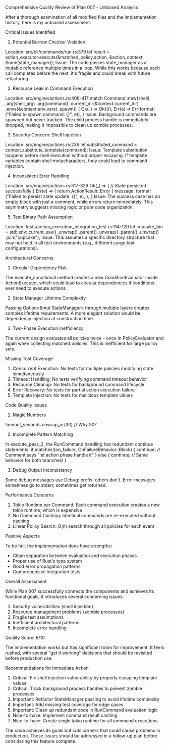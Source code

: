  Comprehensive Quality Review of Plan 007 - Unbiased Analysis

  After a thorough examination of all modified files and the implementation history,
  here is my unbiased assessment:

  Critical Issues Identified

  1. Potential Borrow Checker Violation

  Location: src/cli/commands/run.rs:379
  let result = action_executor.execute(&matched_policy.action, &action_context,
  Some(state_manager));
  Issue: The code passes state_manager as a mutable reference multiple times in a loop.
  While this works because each call completes before the next, it's fragile and could
  break with future refactoring.

  2. Resource Leak in Command Execution

  Location: src/engine/actions.rs:408-417
  match Command::new(shell)
      .arg(shell_arg)
      .arg(command)
      .current_dir(&context.current_dir)
      .envs(&context.env_vars)
      .spawn()
  {
      Ok(_) => Ok(()),
      Err(e) => Err(format!("Failed to spawn command: {}", e)),
  }
  Issue: Background commands are spawned but never tracked. The child process handle is
  immediately dropped, making it impossible to clean up zombie processes.

  3. Security Concern: Shell Injection

  Location: src/engine/actions.rs:236
  let substituted_command = context.substitute_template(command);
  Issue: Template substitution happens before shell execution without proper escaping.
  If template variables contain shell metacharacters, they could lead to command
  injection.

  4. Inconsistent Error Handling

  Location: src/engine/actions.rs:317-326
  Ok(_) => {
      // State persisted successfully
  }
  Err(e) => {
      return ActionResult::Error {
          message: format!("Failed to persist state update: {}", e),
      };
  }
  Issue: The success case has an empty block with just a comment, while errors return
  immediately. This asymmetry suggests missing logic or poor code organization.

  5. Test Binary Path Assumption

  Location: tests/action_execution_integration_test.rs:114-120
  let cupcake_bin = std::env::current_exe()
      .unwrap()
      .parent()
      .unwrap()
      .parent()
      .unwrap()
      .join("cupcake");
  Issue: This assumes a specific directory structure that may not hold in all test
  environments (e.g., different cargo test configurations).

  Architectural Concerns

  1. Circular Dependency Risk

  The execute_conditional method creates a new ConditionEvaluator inside ActionExecutor,
   which could lead to circular dependencies if conditions ever need to execute actions.

  2. State Manager Lifetime Complexity

  Passing Option<&mut StateManager> through multiple layers creates complex lifetime
  requirements. A more elegant solution would be dependency injection at construction
  time.

  3. Two-Phase Execution Inefficiency

  The current design evaluates all policies twice - once in PolicyEvaluator and again
  when collecting matched policies. This is inefficient for large policy sets.

  Missing Test Coverage

  1. Concurrent Execution: No tests for multiple policies modifying state simultaneously
  2. Timeout Handling: No tests verifying command timeout behavior
  3. Resource Cleanup: No tests for background command lifecycle
  4. Error Recovery: No tests for partial action execution failure
  5. Template Injection: No tests for malicious template values

  Code Quality Issues

  1. Magic Numbers

  timeout_seconds.unwrap_or(30)  // Why 30?

  2. Incomplete Pattern Matching

  In execute_pass_2, the RunCommand handling has redundant continue statements:
  if matches!(on_failure, OnFailureBehavior::Block) {
      continue;  // Comment says "let action phase handle it"
  } else {
      continue;  // Same behavior for both branches!
  }

  3. Debug Output Inconsistency

  Some debug messages use Debug: prefix, others don't. Error messages sometimes go to
  stderr, sometimes get returned.

  Performance Concerns

  1. Tokio Runtime per Command: Each command execution creates a new tokio runtime,
  which is expensive
  2. No Command Caching: Identical commands are re-executed without caching
  3. Linear Policy Search: O(n) search through all policies for each event

  Positive Aspects

  To be fair, the implementation does have strengths:
  - Clean separation between evaluation and execution phases
  - Proper use of Rust's type system
  - Good error propagation patterns
  - Comprehensive integration tests

  Overall Assessment

  While Plan 007 successfully connects the components and achieves its functional goals,
   it introduces several concerning issues:

  1. Security vulnerabilities (shell injection)
  2. Resource management problems (zombie processes)
  3. Fragile test assumptions
  4. Inefficient architectural patterns
  5. Incomplete error handling

  Quality Score: 6/10

  The implementation works but has significant room for improvement. It feels rushed,
  with several "get it working" decisions that should be revisited before production
  use.

  Recommendations for Immediate Action

  1. Critical: Fix shell injection vulnerability by properly escaping template values
  2. Critical: Track background process handles to prevent zombie processes
  3. Important: Refactor StateManager passing to avoid lifetime complexity
  4. Important: Add missing test coverage for edge cases
  5. Important: Clean up redundant code in RunCommand evaluation logic
  6. Nice-to-have: Implement command result caching
  7. Nice-to-have: Create single tokio runtime for all command executions

  The code achieves its goals but cuts corners that could cause problems in production.
  These issues should be addressed in a follow-up plan before considering this feature
  complete.
